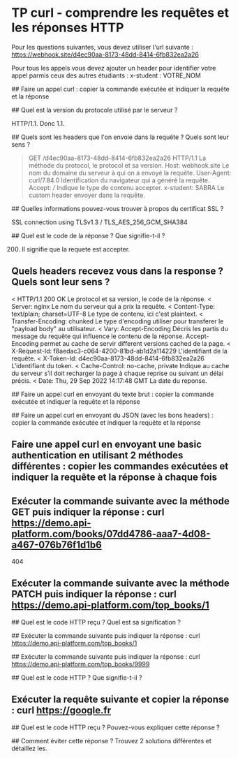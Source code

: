 # TP curl - comprendre les requêtes et les réponses HTTP

Pour les questions suivantes, vous devez utiliser l'url suivante : https://webhook.site/d4ec90aa-8173-48dd-8414-6fb832ea2a26

Pour tous les appels vous devez ajouter un header pour identifier votre appel parmis ceux des autres étudiants : x-student : VOTRE_NOM

## Faire un appel curl : copier la commande exécutée et indiquer la requête et la réponse

<!-- $ curl --header "x-student: SABRA" -v https://webhook.site/d4ec90aa-8173-48dd-8414-6fb832ea2a26
  % Total    % Received % Xferd  Average Speed   Time    Time     Time  Current
                                 Dload  Upload   Total   Spent    Left  Speed
  0     0    0     0    0     0      0      0 --:--:-- --:--:-- --:--:--     0*   Trying 46.4.105.116:443...
* Connected to webhook.site (46.4.105.116) port 443 (#0)
* ALPN: offers h2
* ALPN: offers http/1.1
*  CAfile: C:/Program Files/Git/mingw64/ssl/certs/ca-bundle.crt
*  CApath: none
} [5 bytes data]
* TLSv1.3 (OUT), TLS handshake, Client hello (1):
} [512 bytes data]
* TLSv1.3 (IN), TLS handshake, Server hello (2):
{ [122 bytes data]
* TLSv1.3 (IN), TLS handshake, Encrypted Extensions (8):
{ [10 bytes data]
* TLSv1.3 (IN), TLS handshake, Certificate (11):
{ [4082 bytes data]
* TLSv1.3 (IN), TLS handshake, CERT verify (15):
{ [264 bytes data]
* TLSv1.3 (IN), TLS handshake, Finished (20):
{ [52 bytes data]
* TLSv1.3 (OUT), TLS change cipher, Change cipher spec (1):
} [1 bytes data]
* TLSv1.3 (OUT), TLS handshake, Finished (20):
} [52 bytes data]
* SSL connection using TLSv1.3 / TLS_AES_256_GCM_SHA384
* ALPN: server did not agree on a protocol. Uses default.
* Server certificate:
*  subject: CN=webhook.site
*  start date: Jul 31 23:09:19 2022 GMT
*  expire date: Oct 29 23:09:18 2022 GMT
*  subjectAltName: host "webhook.site" matched cert's "webhook.site"
*  issuer: C=US; O=Let's Encrypt; CN=R3
*  SSL certificate verify ok.
} [5 bytes data]
> GET /d4ec90aa-8173-48dd-8414-6fb832ea2a26 HTTP/1.1
> Host: webhook.site
> User-Agent: curl/7.84.0
> Accept: */*
> x-student: SABRA
>
{ [5 bytes data]
* TLSv1.3 (IN), TLS handshake, Newsession Ticket (4):
{ [249 bytes data]
* TLSv1.3 (IN), TLS handshake, Newsession Ticket (4):
{ [249 bytes data]
* old SSL session ID is stale, removing
{ [5 bytes data]
* Mark bundle as not supporting multiuse
< HTTP/1.1 200 OK
< Server: nginx
< Content-Type: text/plain; charset=UTF-8
< Transfer-Encoding: chunked
< Vary: Accept-Encoding
< X-Request-Id: f8aedac3-c064-4200-81bd-ab1d2a114229
< X-Token-Id: d4ec90aa-8173-48dd-8414-6fb832ea2a26
< Cache-Control: no-cache, private
< Date: Thu, 29 Sep 2022 14:17:48 GMT
<
{ [5 bytes data]
  0     0    0     0    0     0      0      0 --:--:-- --:--:-- --:--:--     0
* Connection #0 to host webhook.site left intact" -->

## Quel est la version du protocole utilisé par le serveur ?

HTTP/1.1. Donc 1.1.

## Quels sont les headers que l'on envoie dans la requête ? Quels sont leur sens ?

> GET /d4ec90aa-8173-48dd-8414-6fb832ea2a26 HTTP/1.1        La méthode du protocol, le protocol et sa version.
> Host: webhook.site                                        Le nom du domaine du serveur à qui on a envoyé la requête.
> User-Agent: curl/7.84.0                                   Identification du navigateur qui a généré la requête.
> Accept: */*                                               Indique le type de contenu accepter.
> x-student: SABRA                                          Le custom header envoyer dans la requête.

## Quelles informations pouvez-vous trouver à propos du certificat SSL ?

SSL connection using TLSv1.3 / TLS_AES_256_GCM_SHA384

## Quel est le code de la réponse ? Que signifie-t-il ?

200. Il signifie que la requete est accepter.

## Quels headers recevez vous dans la response ? Quels sont leur sens ?

< HTTP/1.1 200 OK                                       Le protocol et sa version, le code de la réponse.
< Server: nginx                                         Le nom du serveur qui a prix la requête.
< Content-Type: text/plain; charset=UTF-8               Le type de contenu, ici c'est plaintext.
< Transfer-Encoding: chunked                            Le type d'encoding utiliser pour transferer le "payload body" au utilisateur.
< Vary: Accept-Encoding                                 Décris les partis du message du requête qui influence le contenu de la réponse. Accept-Encoding permet au cache de servir different versions cached de la page.
< X-Request-Id: f8aedac3-c064-4200-81bd-ab1d2a114229    L'identifiant de la requête.
< X-Token-Id: d4ec90aa-8173-48dd-8414-6fb832ea2a26      L'identifiant du token.
< Cache-Control: no-cache, private                      Indique au cache du serveur s’il doit recharger la page à chaque reprise ou suivant un délai précis.
< Date: Thu, 29 Sep 2022 14:17:48 GMT                   La date du reponse.


## Faire un appel curl en envoyant du texte brut : copier la commande exécutée et indiquer la requête et la réponse


## Faire un appel curl en envoyant du JSON (avec les bons headers) : copier la commande exécutée et indiquer la requête et la réponse


## Faire une appel curl en envoyant une basic authentication en utilisant 2 méthodes différentes : copier les commandes exécutées et indiquer la requête et la réponse à chaque fois 


## Exécuter la commande suivante avec la méthode GET puis indiquer la réponse : curl https://demo.api-platform.com/books/07dd4786-aaa7-4d08-a467-076b76f1d1b6 

404

## Exécuter la commande suivante avec la méthode PATCH  puis indiquer la réponse : curl https://demo.api-platform.com/top_books/1


## Quel est le code HTTP reçu ? Quel est sa signification ?


## Exécuter la commande suivante puis indiquer la réponse : curl https://demo.api-platform.com/top_books/1


## Exécuter la commande suivante puis indiquer la réponse : curl https://demo.api-platform.com/top_books/9999


## Quel est le code HTTP ? Que signifie-t-il ?


## Exécuter la requête suivante et copier la réponse : curl https://google.fr


## Quel est le code HTTP reçu ? Pouvez-vous expliquer cette réponse ?


## Comment éviter cette réponse ? Trouvez 2 solutions différentes et détaillez les.

